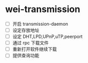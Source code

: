 # wei-transmission

- [ ] 开启 transmission-daemon
- [ ] 设定存放地址
- [ ] 设定 DHT,LPD,UPnP,uTP,peerport
- [ ] 通过 rpc 下载文件
- [ ] 重新打开软件继续下载
- [ ] 提供查询功能